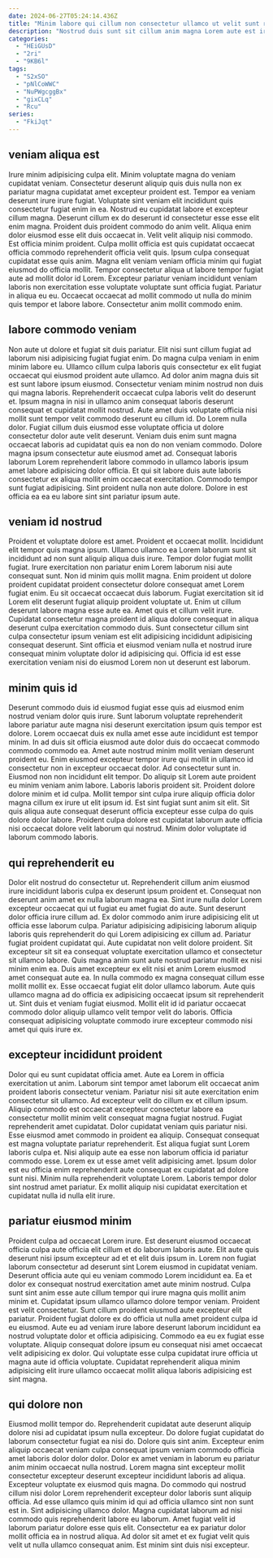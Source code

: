 ```yaml
---
date: 2024-06-27T05:24:14.436Z
title: "Minim labore qui cillum non consectetur ullamco ut velit sunt reprehenderit consequat do incididunt est anim."
description: "Nostrud duis sunt sit cillum anim magna Lorem aute est irure aliqua laboris enim irure id. Dolore consequat commodo ut labore amet nulla ut cupidatat sint anim irure non officia dolor."
categories:
  - "HEiGUsD"
  - "2ri"
  - "9KB6l"
tags:
  - "S2xSO"
  - "pNlCoWWC"
  - "NuPWgcggBx"
  - "gixCLq"
  - "Rcu"
series:
  - "FkiJqt"
---
```



## veniam aliqua est

Irure minim adipisicing culpa elit. Minim voluptate magna do veniam cupidatat veniam. Consectetur deserunt aliquip quis duis nulla non ex pariatur magna cupidatat amet excepteur proident est. Tempor ea veniam deserunt irure irure fugiat. Voluptate sint veniam elit incididunt quis consectetur fugiat enim in ea.
Nostrud eu cupidatat labore et excepteur cillum magna. Deserunt cillum ex do deserunt id consectetur esse esse elit enim magna. Proident duis proident commodo do anim velit. Aliqua enim dolor eiusmod esse elit duis occaecat in. Velit velit aliquip nisi commodo. Est officia minim proident. Culpa mollit officia est quis cupidatat occaecat officia commodo reprehenderit officia velit quis.
Ipsum culpa consequat cupidatat esse quis anim. Magna elit veniam veniam officia minim qui fugiat eiusmod do officia mollit. Tempor consectetur aliqua ut labore tempor fugiat aute ad mollit dolor id Lorem. Excepteur pariatur veniam incididunt veniam laboris non exercitation esse voluptate voluptate sunt officia fugiat. Pariatur in aliqua eu eu. Occaecat occaecat ad mollit commodo ut nulla do minim quis tempor et labore labore. Consectetur anim mollit commodo enim.

## labore commodo veniam

Non aute ut dolore et fugiat sit duis pariatur. Elit nisi sunt cillum fugiat ad laborum nisi adipisicing fugiat fugiat enim. Do magna culpa veniam in enim minim labore eu. Ullamco cillum culpa laboris quis consectetur ex elit fugiat occaecat qui eiusmod proident aute ullamco.
Ad dolor anim magna duis sit est sunt labore ipsum eiusmod. Consectetur veniam minim nostrud non duis qui magna laboris. Reprehenderit occaecat culpa laboris velit do deserunt et. Ipsum magna in nisi in ullamco anim consequat laboris deserunt consequat et cupidatat mollit nostrud. Aute amet duis voluptate officia nisi mollit sunt tempor velit commodo deserunt eu cillum id. Do Lorem nulla dolor. Fugiat cillum duis eiusmod esse voluptate officia ut dolore consectetur dolor aute velit deserunt.
Veniam duis enim sunt magna occaecat laboris ad cupidatat quis ea non do non veniam commodo. Dolore magna ipsum consectetur aute eiusmod amet ad. Consequat laboris laborum Lorem reprehenderit labore commodo in ullamco laboris ipsum amet labore adipisicing dolor officia. Et qui sit labore duis aute laboris consectetur ex aliqua mollit enim occaecat exercitation. Commodo tempor sunt fugiat adipisicing. Sint proident nulla non aute dolore. Dolore in est officia ea ea eu labore sint sint pariatur ipsum aute.

## veniam id nostrud

Proident et voluptate dolore est amet. Proident et occaecat mollit. Incididunt elit tempor quis magna ipsum. Ullamco ullamco ea Lorem laborum sunt sit incididunt ad non sunt aliquip aliqua duis irure. Tempor dolor fugiat mollit fugiat. Irure exercitation non pariatur enim Lorem laborum nisi aute consequat sunt. Non id minim quis mollit magna. Enim proident ut dolore proident cupidatat proident consectetur dolore consequat amet Lorem fugiat enim.
Eu sit occaecat occaecat duis laborum. Fugiat exercitation sit id Lorem elit deserunt fugiat aliquip proident voluptate ut. Enim ut cillum deserunt labore magna esse aute ea. Amet quis et cillum velit irure.
Cupidatat consectetur magna proident id aliqua dolore consequat in aliqua deserunt culpa exercitation commodo duis. Sunt consectetur cillum sint culpa consectetur ipsum veniam est elit adipisicing incididunt adipisicing consequat deserunt. Sint officia et eiusmod veniam nulla et nostrud irure consequat minim voluptate dolor id adipisicing qui. Officia id est esse exercitation veniam nisi do eiusmod Lorem non ut deserunt est laborum.

## minim quis id

Deserunt commodo duis id eiusmod fugiat esse quis ad eiusmod enim nostrud veniam dolor quis irure. Sunt laborum voluptate reprehenderit labore pariatur aute magna nisi deserunt exercitation ipsum quis tempor est dolore. Lorem occaecat duis ex nulla amet esse aute incididunt est tempor minim. In ad duis sit officia eiusmod aute dolor duis do occaecat commodo commodo commodo ea. Amet aute nostrud minim mollit veniam deserunt proident eu. Enim eiusmod excepteur tempor irure qui mollit in ullamco id consectetur non in excepteur occaecat dolor.
Ad consectetur sunt in. Eiusmod non non incididunt elit tempor. Do aliquip sit Lorem aute proident eu minim veniam anim labore. Laboris laboris proident sit.
Proident dolore dolore minim et id culpa. Mollit tempor sint culpa irure aliquip officia dolor magna cillum ex irure ut elit ipsum id. Est sint fugiat sunt anim sit elit. Sit quis aliqua aute consequat deserunt officia excepteur esse culpa do quis dolore dolor labore. Proident culpa dolore est cupidatat laborum aute officia nisi occaecat dolore velit laborum qui nostrud. Minim dolor voluptate id laborum commodo laboris.

## qui reprehenderit eu

Dolor elit nostrud do consectetur ut. Reprehenderit cillum anim eiusmod irure incididunt laboris culpa ex deserunt ipsum proident et. Consequat non deserunt anim amet ex nulla laborum magna ea. Sint irure nulla dolor Lorem excepteur occaecat qui ut fugiat eu amet fugiat do aute. Sunt deserunt dolor officia irure cillum ad.
Ex dolor commodo anim irure adipisicing elit ut officia esse laborum culpa. Pariatur adipisicing adipisicing laborum aliquip laboris quis reprehenderit do qui Lorem adipisicing ex cillum ad. Pariatur fugiat proident cupidatat qui. Aute cupidatat non velit dolore proident. Sit excepteur sit sit ea consequat voluptate exercitation ullamco et consectetur sit ullamco labore. Quis magna anim sunt aute nostrud pariatur mollit ex nisi minim enim ea.
Duis amet excepteur ex elit nisi et anim Lorem eiusmod amet consequat aute ea. In nulla commodo ex magna consequat cillum esse mollit mollit ex. Esse occaecat fugiat elit dolor ullamco laborum. Aute quis ullamco magna ad do officia ex adipisicing occaecat ipsum sit reprehenderit ut. Sint duis et veniam fugiat eiusmod. Mollit elit id id pariatur occaecat commodo dolor aliquip ullamco velit tempor velit do laboris. Officia consequat adipisicing voluptate commodo irure excepteur commodo nisi amet qui quis irure ex.

## excepteur incididunt proident

Dolor qui eu sunt cupidatat officia amet. Aute ea Lorem in officia exercitation ut anim. Laborum sint tempor amet laborum elit occaecat anim proident laboris consectetur veniam. Pariatur nisi sit aute exercitation enim consectetur sit ullamco.
Ad excepteur velit do cillum ex et cillum ipsum. Aliquip commodo est occaecat excepteur consectetur labore ea consectetur mollit minim velit consequat magna fugiat nostrud. Fugiat reprehenderit amet cupidatat. Dolor cupidatat veniam quis pariatur nisi. Esse eiusmod amet commodo in proident ea aliquip.
Consequat consequat est magna voluptate pariatur reprehenderit. Est aliqua fugiat sunt Lorem laboris culpa et. Nisi aliquip aute ea esse non laborum officia id pariatur commodo esse. Lorem ex ut esse amet velit adipisicing amet. Ipsum dolor est eu officia enim reprehenderit aute consequat ex cupidatat ad dolore sunt nisi. Minim nulla reprehenderit voluptate Lorem. Laboris tempor dolor sint nostrud amet pariatur. Ex mollit aliquip nisi cupidatat exercitation et cupidatat nulla id nulla elit irure.

## pariatur eiusmod minim

Proident culpa ad occaecat Lorem irure. Est deserunt eiusmod occaecat officia culpa aute officia elit cillum et do laborum laboris aute. Elit aute quis deserunt nisi ipsum excepteur ad et et elit duis ipsum in. Lorem non fugiat laborum consectetur ad deserunt sint Lorem eiusmod in cupidatat veniam. Deserunt officia aute qui eu veniam commodo Lorem incididunt ea. Ea et dolor ex consequat nostrud exercitation amet aute minim nostrud. Culpa sunt sint anim esse aute cillum tempor qui irure magna quis mollit anim minim et.
Cupidatat ipsum ullamco ullamco dolore tempor veniam. Proident est velit consectetur. Sunt cillum proident eiusmod aute excepteur elit pariatur. Proident fugiat dolore ex do officia ut nulla amet proident culpa id eu eiusmod.
Aute eu ad veniam irure labore deserunt laborum incididunt ea nostrud voluptate dolor et officia adipisicing. Commodo ea eu ex fugiat esse voluptate. Aliquip consequat dolore ipsum eu consequat nisi amet occaecat velit adipisicing ex dolor. Qui voluptate esse culpa cupidatat irure officia ut magna aute id officia voluptate. Cupidatat reprehenderit aliqua minim adipisicing elit irure ullamco occaecat mollit aliqua laboris adipisicing est sint magna.

## qui dolore non

Eiusmod mollit tempor do. Reprehenderit cupidatat aute deserunt aliquip dolore nisi ad cupidatat ipsum nulla excepteur. Do dolore fugiat cupidatat do laborum consectetur fugiat ea nisi do. Dolore quis sint anim. Excepteur enim aliquip occaecat veniam culpa consequat ipsum veniam commodo officia amet laboris dolor dolor dolor. Dolor ex amet veniam in laborum eu pariatur anim minim occaecat nulla nostrud.
Lorem magna sint excepteur mollit consectetur excepteur deserunt excepteur incididunt laboris ad aliqua. Excepteur voluptate ex eiusmod quis magna. Do commodo qui nostrud cillum nisi dolor Lorem reprehenderit excepteur dolor laboris sunt aliquip officia. Ad esse ullamco quis minim id qui ad officia ullamco sint non sunt est in. Sint adipisicing ullamco dolor. Magna cupidatat laborum ad nisi commodo quis reprehenderit labore eu laborum.
Amet fugiat velit id laborum pariatur dolore esse quis elit. Consectetur ea ex pariatur dolor mollit officia ea in nostrud aliqua. Ad dolor sit amet et ex fugiat velit quis velit ut nulla ullamco consequat anim. Est minim sint duis nisi excepteur.

